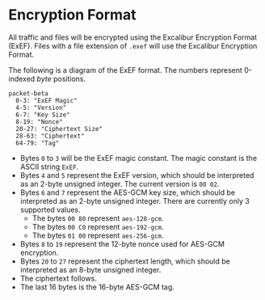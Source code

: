 # Encryption Format

All traffic and files will be encrypted using the Excalibur Encryption Format (ExEF). Files with a file extension of `.exef` will use the Excalibur Encryption Format.

The following is a diagram of the ExEF format. The numbers represent 0-indexed _byte_ positions.

```mermaid
packet-beta
  0-3: "ExEF Magic"
  4-5: "Version"
  6-7: "Key Size"
  8-19: "Nonce"
  20-27: "Ciphertext Size"
  28-63: "Ciphertext"
  64-79: "Tag"
```

- Bytes `0` to `3` will be the ExEF magic constant. The magic constant is the ASCII string `ExEF`.
- Bytes `4` and `5` represent the ExEF version, which should be interpreted as an 2-byte unsigned integer. The current version is `00 02`.
- Bytes `6` and `7` represent the AES-GCM key size, which should be interpreted as an 2-byte unsigned integer. There are currently only 3 supported values.
  - The bytes `00 80` represent `aes-128-gcm`.
  - The bytes `00 C0` represent `aes-192-gcm`.
  - The bytes `01 00` represent `aes-256-gcm`.
- Bytes `8` to `19` represent the 12-byte nonce used for AES-GCM encryption.
- Bytes `20` to `27` represent the ciphertext length, which should be interpreted as an 8-byte unsigned integer.
- The ciphertext follows.
- The last 16 bytes is the 16-byte AES-GCM tag.
